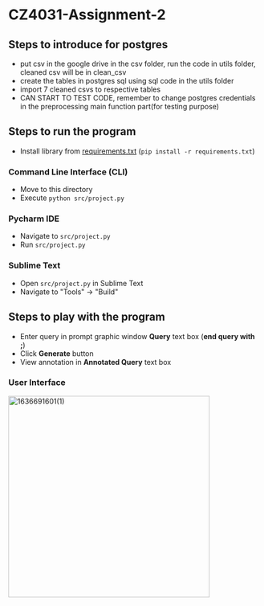 # CZ4031-Assignment-2

## Steps to introduce for postgres
 - put csv in the google drive in the csv folder, run the code in utils folder, cleaned csv will be in clean_csv
 - create the tables in postgres sql using sql code in the utils folder
 - import 7 cleaned csvs to respective tables
 - CAN START TO TEST CODE, remember to change postgres credentials in the preprocessing main function part(for testing purpose)

## Steps to run the program
 - Install library from [requirements.txt](requirements.txt) (`pip install -r requirements.txt`)

### Command Line Interface (CLI)
 - Move to this directory
 - Execute `python src/project.py`

### Pycharm IDE
 - Navigate to `src/project.py`
 - Run `src/project.py`

### Sublime Text
 - Open `src/project.py` in Sublime Text
 - Navigate to "Tools" -> "Build"

## Steps to play with the program
 - Enter query in prompt graphic window **Query** text box (**end query with ;**)
 - Click **Generate** button
 - View annotation in **Annotated Query** text box

### User Interface
<img width="401" alt="1636691601(1)" src="https://user-images.githubusercontent.com/49228945/141410088-9ab111d6-8331-48eb-bd5e-1b8febac171f.png">
